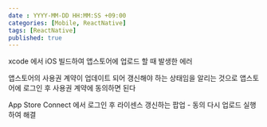 ```yaml
---
date : YYYY-MM-DD HH:MM:SS +09:00
categories: [Mobile, ReactNative]
tags: [ReactNative]
published: true
---
```


xcode 에서 iOS 빌드하여 앱스토어에 업로드 할 때 발생한 에러

앱스토어의 사용권 계약이 업데이트 되어 갱신해야 하는 상태임을 알리는 것으로
앱스토어에 로그인 후 사용권 계약에 동의하면 된다

App Store Connect 에서 로그인 후
라이센스 갱신하는 팝업 - 동의
다시 업로드 실행하여 해결


